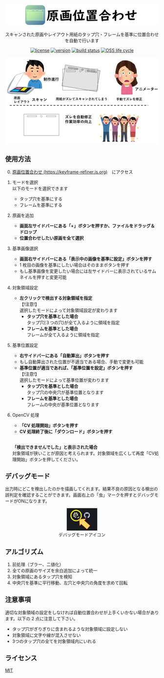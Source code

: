 [![banner](assets/banner.png)](https://keyframe-refiner.js.org)

<div align="center">

スキャンされた原画やレイアウト用紙のタップ穴・フレームを基準に位置合わせを自動で行います

[![license][license-badge]](LICENSE)
[![version][version-badge]](https://keyframe-refiner.js.org)
[![build status][github-action-badge]](https://github.com/keyframe-refiner/keyframe-refiner/actions/workflows/deploy.yml)
[![OSS life cycle][osslifecycle-badge]](https://github.com/keyframe-refiner/keyframe-refiner)

</div>

![explanation](assets/explanation.jpg)

## 使用方法
0. [原画位置合わせ (https://keyframe-refiner.js.org)](https://keyframe-refiner.js.org)　にアクセス

1. モードを選択 <br>
    以下のモードを選択できます
    - タップ穴を基準にする
    - フレームを基準にする

2. 原画を追加
    - **画面左サイドバーにある「+」ボタンを押すか、ファイルをドラッグ＆ドロップ**
    - **位置合わせしたい原画を全て選択**
3. 基準画像選択
    - **画面右サイドバーにある「表示中の画像を基準に設定」ボタンを押す**
    - 1 枚目の画像を基準にしたい場合はそのままボタンを押す
    - もし基準画像を変更したい場合には左サイドバーに表示されているサムネイルを押すと変更可能
4. 対象領域設定
    - **左クリックで検出する対象領域を指定**
    <br>【!注意!】<br>
    選択したモードによって対象領域設定が変わります<br>
        - **タップ穴を基準とした場合** <br>
        タップ穴(３つの穴)が全て入るように領域を指定
        - **フレームを基準とした場合** <br>
        フレームが全て入るように領域を指定

5. 基準位置設定
    - **右サイドバーにある「自動算出」ボタンを押す**
    - もし自動算出された位置が不適当である場合、手動で変更も可能
    - **基準位置が適当であれば、「基準位置を設定」ボタンを押す**
    <br>【!注意!】<br>
    選択したモードによって基準位置が変わります<br>
        - **タップ穴を基準とした場合** <br>
        タップ穴の中央穴が基準位置となります
        - **フレームを基準とした場合** <br>
        フレームの中央が基準位置となります

6. OpenCV 処理
    - **「CV 処理開始」ボタンを押す**
    - **CV 処理終了後に「ダウンロード」ボタンを押す**

    <br>**「検出できませんでした」と表示された場合** <br>
    対象領域が狭いことが原因と考えられます。対象領域を広くして再度「CV処理開始」ボタンを押してください。


## デバッグモード
出力時にどこを検出したのかを描画してくれます。結果不良の原因となる検出の誤判定を確認することができます。画面右上の「虫」マークを押すとデバッグモードがONになります。<br>
<div align="center">
    <img src="assets/debug.jpg" width="100"> <br>
    デバッグモードアイコン
</div>

## アルゴリズム
1. 前処理（ブラー、二値化）
2. 全ての原画のサイズを余白追加によって統一
3. 対象領域にあるタップ穴を検知
4. 中央穴を基準に平行移動、左穴と中央穴の角度を求めて回転

## 注意事項
適切な対象領域の設定をしなければ自動位置合わせが上手くいかない場合があります。以下の 2 点に注意して下さい。
- タップ穴がぎりぎりに含まれるような対象領域に設定しない
- 対象領域に文字や線が混入させない
- 3つのタップ穴の全てを対象領域内にいれる

## ライセンス
[MIT](LICENSE)


[license-badge]: https://img.shields.io/github/license/keyframe-refiner/keyframe-refiner?color=blue
[version-badge]: https://img.shields.io/github/package-json/v/keyframe-refiner/keyframe-refiner/master
[github-action-badge]: https://img.shields.io/github/workflow/status/keyframe-refiner/keyframe-refiner/Deploy%20to%20GitHub%20Pages?
[osslifecycle-badge]: https://img.shields.io/osslifecycle/keyframe-refiner/keyframe-refiner
